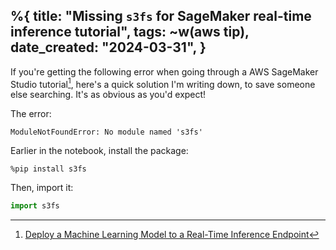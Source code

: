 %{
    title: "Missing `s3fs` for SageMaker real-time inference tutorial",
    tags: ~w(aws tip),
    date_created: "2024-03-31",
}
---
If you're getting the following error when going through a AWS SageMaker Studio tutorial[^1], here's a quick solution I'm writing down, to save someone else searching. It's as obvious as you'd expect!

The error:
```
ModuleNotFoundError: No module named 's3fs'
```

Earlier in the notebook, install the package:

```
%pip install s3fs
```

Then, import it:

```python
import s3fs
```

[^1]: [Deploy a Machine Learning Model to a Real-Time Inference Endpoint](https://aws.amazon.com/tutorials/machine-learning-tutorial-deploy-model-to-real-time-inference-endpoint/)
